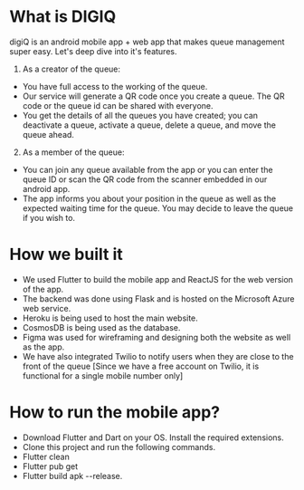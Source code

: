 # What is DIGIQ

digiQ is an android mobile app + web app that makes queue management super easy. Let's deep dive into it's features.

1) As a creator of the queue:

- You have full access to the working of the queue.
- Our service will generate a QR code once you create a queue. The QR code or the queue id can be shared with everyone.
- You get the details of all the queues you have created; you can deactivate a queue, activate a queue, delete a queue, and move the queue ahead.

2) As a member of the queue:

- You can join any queue available from the app or you can enter the queue ID or scan the QR code from the scanner embedded in our android app.
- The app informs you about your position in the queue as well as the expected waiting time for the queue. You may decide to leave the queue if you wish to.

# How we built it
- We used Flutter to build the mobile app and ReactJS for the web version of the app.
- The backend was done using Flask and is hosted on the Microsoft Azure web service.
- Heroku is being used to host the main website.
- CosmosDB is being used as the database.
- Figma was used for wireframing and designing both the website as well as the app.
- We have also integrated Twilio to notify users when they are close to the front of the queue [Since we have a free account on Twilio, it is functional for a single mobile number only]

# How to run the mobile app?
- Download Flutter and Dart on your OS. Install the required extensions.
- Clone this project and run the following commands.
- Flutter clean
- Flutter pub get
- Flutter build apk --release.
